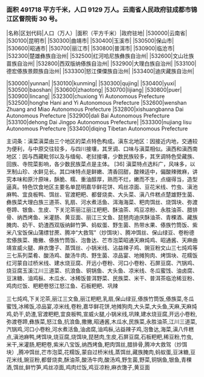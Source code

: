 <!--
 * @Author: vigne 1186963387@qq.com
 * @Date: 2022-10-01 10:44:38
 * @FilePath: /cooking-menu/src/views/asia/eastAsia/china/mockData/yunnanProvince/readme.md
 * @Description:
 *
 * Copyright (c) 2023 by ${git_name_email}, All Rights Reserved.
-->

### 面积 491718 平方千米，人口 9129 万人。云南省人民政府驻成都市锦江区督院街 30 号。

<!-- ||||| -->

|名称|区划代码|人口（万人）|面积（平方千米）|政府驻地| |530000|云南省| |530100|昆明市| |530300|曲靖市| |530400|玉溪市| |530500|保山市| |530600|昭通市| |530700|丽江市| |530800|普洱市| |530900|临沧市| |532300|楚雄彝族自治州| |532500|红河哈尼族彝族自治州| |532600|文山壮族苗族自治州| |532800|西双版纳傣族自治州| |532900|大理白族自治州| |533100|德宏傣族景颇族自治州| |533300|怒江傈僳族自治州| |533400|迪庆藏族自治州|

|530000|yunnan| |530100|kunming| |530300|qujing| |530400|yuxi| |530500|baoshan| |530600|zhaotong| |530700|lijiang| |530800|puer| |530900|lincang| |532300|chuxiong Yi Autonomous Prefecture |532500|honghe Hani and Yi Autonomous Prefecture |532600|wenshan Zhuang and Miao Autonomous Prefecture |532800|xishuangbanna Dai Autonomous Prefecture |532900|dali Bai Autonomous Prefecture |533100|dehong Dai Jingpo Autonomous Prefecture| |533300|nujiang lisu Autonomous Prefecture |533400|diqing Tibetan Autonomous Prefecture

主词条：滇菜滇菜由三个地区的菜点特色构成。滇东北地区：因接近内地，交通较为便利，与中原交往较多，与四川接壤，其烹调、口味与滇菜相似。滇西和滇西南地区：因与西藏毗邻以及与缅甸、老挝接壤，少数民族较多，其烹调特色受藏族、回族、寺院菜影响，各少数民族菜点是主体。 [36] 滇菜特点选料广，风味多，以烹制山珍、水鲜见长。其口味特点是鲜嫩、清香回甜，酸辣适中，偏酸辣微麻，讲究本味和原汁原味，酥脆、糯、重油醇厚，熟而不烂，嫩而不生，点缀得当，造型逼真。特色饮食地区主要名单昆明嘉华鲜花饼、鸡丝凉面、豆花米线、竹虫、滇池麻鸭、宜良板鸭、饵丝、官渡粑粑、都督烧卖、大头菜、滇八件糕点楚雄野生菌、彝族菜大理白族三道茶、乳扇、河水煮活鱼、洱海海菜、粑肉饵丝、烧饵块、弥渡卷蹄、银鱼、生皮、下关沱茶丽江丽江粑粑、酥油茶、鸡豆凉粉、永胜油茶、腊排骨、纳西烤鱼、米灌肠、黄豆面、丽江三文鱼、琵琶肉迪庆酥油茶、青稞酒、藏族腌肉、奶干、奶渣西双版纳鲜竹笋、蚂蚁蛋、野生菌、热带水果、傣族竹筒饭、紫米八宝饭保山蒲缥甘蔗、腾冲“大救驾”（炒饵块）、腾冲饵丝、保山绿豆、卷粉德宏傣族菜、撒撇、傣族竹筒饭、泡鲁达、芒市泡菜昭通天麻炖鸡、昭通酱、天麻曲靖宣威火腿、麻衣馓子、蒸饵丝、小锅米线、沾益辣子鸡、豌豆粉文山三七炖鸡等三七系列菜肴、酸汤鸡、酸汤牛肉、野生菌、凉品宴、地摊狗肉、烤饵块、花糯饭红河蒙自过桥米线、建水烧豆腐、开远小卷粉、河口小卷粉、石屏豆腐、汽锅鸡、烧豆腐玉溪江川三道菜、抗浪鱼、铜锅鱼、大头鱼、凉米线、冬瓜蜜饯、油卤腐、豆沫糖、油鸡枞、木瓜水、冰稀饭普洱野菜、民族菜、米干、普洱茶临沧稀豆粉、鸡肉烂饭、粑粑卷怒江怒江鱼、石板粑粑、巩辣

三七炖鸡,下关沱茶,丽江三文鱼,丽江粑粑,乳扇,保山绿豆,傣族竹筒饭,傣族菜,冬瓜蜜饯,冰稀饭,凉品宴,凉米线,卷粉,嘉华鲜花饼,地摊狗肉,大头菜,大头鱼,天麻,天麻炖鸡,奶干,奶渣,官渡粑粑,宜良板鸭,宣威火腿,小锅米线,巩辣,建水烧豆腐,开远小卷粉,弥渡卷蹄,彝族菜,怒江鱼,抗浪鱼,撒撇,昭通酱,木瓜水,民族菜,永胜油茶,江川三道菜,汽锅鸡,河口小卷粉,河水煮活鱼,油卤腐,油鸡枞,沾益辣子鸡,泡鲁达,海菜,滇八件糕点,滇池麻鸭,烤饵块,烧豆腐,烧饵块,琵琶肉,生皮,石屏豆腐,石板粑粑,稀豆粉,竹虫,米干,米灌肠,粑粑卷,紫米八宝饭,纳西烤鱼,粑肉饵丝,腊排骨,腾冲大救驾（炒饵块）,腾冲饵丝,芒市泡菜,花糯饭,蒙自过桥米线,蒸饵丝,藏族腌肉,蚂蚁蛋,豆沫糖,豆花米线,豌豆粉,都督烧卖,酥油茶,酸汤牛肉,酸汤鸡,野生菌,野菜,铜锅鱼,银鱼,青稞酒,饵丝,鲜竹笋,鸡丝凉面,鸡肉烂饭,鸡豆凉粉,麻衣馓子,黄豆面
